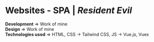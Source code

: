 # Websites - SPA | _Resident Evil_
**Development** => Work of mine  
**Design** => Work of mine  
**Technologies used** => HTML, CSS -> Tailwind CSS, JS -> Vue.js, Vuex
